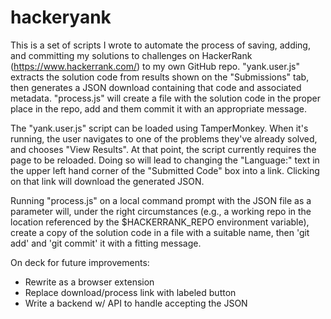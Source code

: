 # hackeryank

This is a set of scripts I wrote to automate the process of saving, adding, and committing my solutions to  challenges on HackerRank (https://www.hackerrank.com/) to my own GitHub repo. "yank.user.js" extracts the solution code from results shown on the "Submissions" tab, then generates a JSON download containing that code and associated metadata. "process.js" will create a file with the solution code in the proper place in the repo, add and them commit it with an appropriate message.

The "yank.user.js" script can be loaded using TamperMonkey. When it's running, the user navigates to one of the problems they've already solved, and chooses "View Results". At that point, the script currently requires the page to be reloaded. Doing so will lead to changing the "Language:" text in the upper left hand corner of the "Submitted Code" box into a link. Clicking on that link will download the generated JSON. 

Running "process.js" on a local command prompt with the JSON file as a parameter will, under the right circumstances (e.g., a working repo in the location referenced by the $HACKERRANK_REPO environment variable), create a copy of the solution code in a file with a suitable name, then 'git add' and 'git commit' it with a fitting message.

On deck for future improvements:

* Rewrite as a browser extension
* Replace download/process link with labeled button
* Write a backend w/ API to handle accepting the JSON



